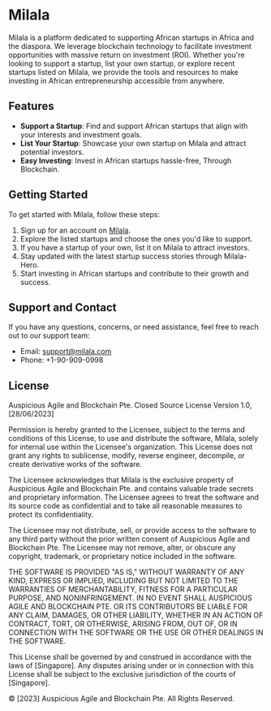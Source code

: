 # Milala

Milala is a platform dedicated to supporting African startups in Africa and the diaspora. We leverage blockchain technology to facilitate investment opportunities with massive return on investment (ROI). Whether you're looking to support a startup, list your own startup, or explore recent startups listed on Milala, we provide the tools and resources to make investing in African entrepreneurship accessible from anywhere.

## Features

- **Support a Startup**: Find and support African startups that align with your interests and investment goals.
- **List Your Startup**: Showcase your own startup on Milala and attract potential investors.
- **Easy Investing**: Invest in African startups hassle-free, Through Blockchain.

## Getting Started

To get started with Milala, follow these steps:

1. Sign up for an account on [Milala](https://milala.vercel.app).
2. Explore the listed startups and choose the ones you'd like to support.
3. If you have a startup of your own, list it on Milala to attract investors.
4. Stay updated with the latest startup success stories through Milala-Hero.
5. Start investing in African startups and contribute to their growth and success.

## Support and Contact

If you have any questions, concerns, or need assistance, feel free to reach out to our support team:

- Email: support@milala.com
- Phone: +1-90-909-0998

## License
Auspicious Agile and Blockchain Pte. Closed Source License Version 1.0, [28/06/2023]

Permission is hereby granted to the Licensee, subject to the terms and conditions of this License, to use and distribute the software, Milala, solely for internal use within the Licensee's organization. This License does not grant any rights to sublicense, modify, reverse engineer, decompile, or create derivative works of the software.

The Licensee acknowledges that Milala is the exclusive property of Auspicious Agile and Blockchain Pte. and contains valuable trade secrets and proprietary information. The Licensee agrees to treat the software and its source code as confidential and to take all reasonable measures to protect its confidentiality.

The Licensee may not distribute, sell, or provide access to the software to any third party without the prior written consent of Auspicious Agile and Blockchain Pte. The Licensee may not remove, alter, or obscure any copyright, trademark, or proprietary notice included in the software.

THE SOFTWARE IS PROVIDED "AS IS," WITHOUT WARRANTY OF ANY KIND, EXPRESS OR IMPLIED, INCLUDING BUT NOT LIMITED TO THE WARRANTIES OF MERCHANTABILITY, FITNESS FOR A PARTICULAR PURPOSE, AND NONINFRINGEMENT. IN NO EVENT SHALL AUSPICIOUS AGILE AND BLOCKCHAIN PTE. OR ITS CONTRIBUTORS BE LIABLE FOR ANY CLAIM, DAMAGES, OR OTHER LIABILITY, WHETHER IN AN ACTION OF CONTRACT, TORT, OR OTHERWISE, ARISING FROM, OUT OF, OR IN CONNECTION WITH THE SOFTWARE OR THE USE OR OTHER DEALINGS IN THE SOFTWARE.

This License shall be governed by and construed in accordance with the laws of [Singapore]. Any disputes arising under or in connection with this License shall be subject to the exclusive jurisdiction of the courts of [Singapore].

© [2023] Auspicious Agile and Blockchain Pte. All Rights Reserved.
